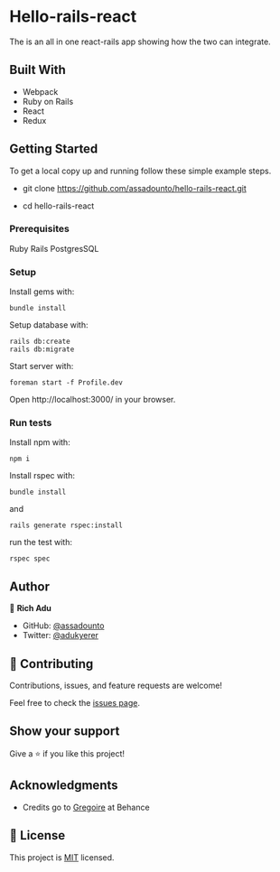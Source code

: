 # Hello-rails-react

The is an all in one react-rails app showing how the two can integrate. 


## Built With

- Webpack
- Ruby on Rails
- React
- Redux



## Getting Started

To get a local copy up and running follow these simple example steps.

- git clone https://github.com/assadounto/hello-rails-react.git

- cd hello-rails-react


### Prerequisites

Ruby
Rails
PostgresSQL


### Setup

Install gems with:

```
bundle install
```

Setup database with:

```
rails db:create
rails db:migrate
```

Start server with:

```
foreman start -f Profile.dev
```

Open http://localhost:3000/ in your browser.


### Run tests

Install npm with:

```
npm i
```

Install rspec with:

```
bundle install
```

and

```
rails generate rspec:install
```

run the test with:

```
rspec spec
```

## Author

👤 **Rich Adu**

- GitHub: [@assadounto](https://github.com/assadounto)
- Twitter: [@adukyerer](https://twitter.com/adukyerer)



## 🤝 Contributing

Contributions, issues, and feature requests are welcome!

Feel free to check the [issues page](https://github.com/assadounto/budget-app/issues).


## Show your support

Give a ⭐️ if you like this project!


## Acknowledgments

- Credits go to [Gregoire](https://www.behance.net/gallery/19759151/Snapscan-iOs-design-and-branding?tracking_source=) at Behance


## 📝 License

This project is [MIT](./LICENCE) licensed.